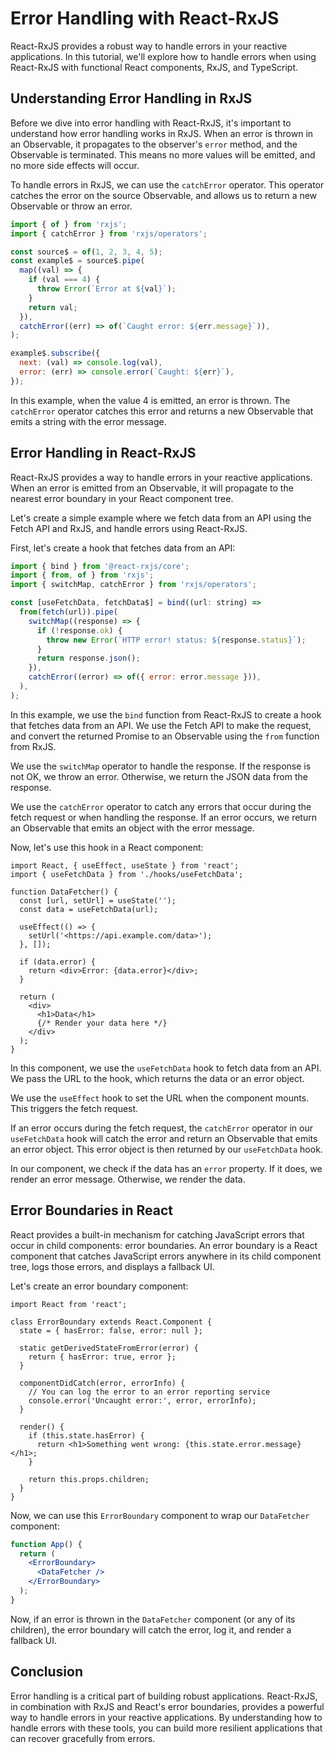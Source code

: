 # Error Handling with React-RxJS

React-RxJS provides a robust way to handle errors in your reactive applications. In this tutorial, we'll explore how to handle errors when using React-RxJS with functional React components, RxJS, and TypeScript.

## Understanding Error Handling in RxJS

Before we dive into error handling with React-RxJS, it's important to understand how error handling works in RxJS. When an error is thrown in an Observable, it propagates to the observer's `error` method, and the Observable is terminated. This means no more values will be emitted, and no more side effects will occur.

To handle errors in RxJS, we can use the `catchError` operator. This operator catches the error on the source Observable, and allows us to return a new Observable or throw an error.

```jsx
import { of } from 'rxjs';
import { catchError } from 'rxjs/operators';

const source$ = of(1, 2, 3, 4, 5);
const example$ = source$.pipe(
  map((val) => {
    if (val === 4) {
      throw Error(`Error at ${val}`);
    }
    return val;
  }),
  catchError((err) => of(`Caught error: ${err.message}`)),
);

example$.subscribe({
  next: (val) => console.log(val),
  error: (err) => console.error(`Caught: ${err}`),
});

```

In this example, when the value 4 is emitted, an error is thrown. The `catchError` operator catches this error and returns a new Observable that emits a string with the error message.

## Error Handling in React-RxJS

React-RxJS provides a way to handle errors in your reactive applications. When an error is emitted from an Observable, it will propagate to the nearest error boundary in your React component tree.

Let's create a simple example where we fetch data from an API using the Fetch API and RxJS, and handle errors using React-RxJS.

First, let's create a hook that fetches data from an API:

```jsx
import { bind } from '@react-rxjs/core';
import { from, of } from 'rxjs';
import { switchMap, catchError } from 'rxjs/operators';

const [useFetchData, fetchData$] = bind((url: string) =>
  from(fetch(url)).pipe(
    switchMap((response) => {
      if (!response.ok) {
        throw new Error(`HTTP error! status: ${response.status}`);
      }
      return response.json();
    }),
    catchError((error) => of({ error: error.message })),
  ),
);

```

In this example, we use the `bind` function from React-RxJS to create a hook that fetches data from an API. We use the Fetch API to make the request, and convert the returned Promise to an Observable using the `from` function from RxJS.

We use the `switchMap` operator to handle the response. If the response is not OK, we throw an error. Otherwise, we return the JSON data from the response.

We use the `catchError` operator to catch any errors that occur during the fetch request or when handling the response. If an error occurs, we return an Observable that emits an object with the error message.

Now, let's use this hook in a React component:

```tsx
import React, { useEffect, useState } from 'react';
import { useFetchData } from './hooks/useFetchData';

function DataFetcher() {
  const [url, setUrl] = useState('');
  const data = useFetchData(url);

  useEffect(() => {
    setUrl('<https://api.example.com/data>');
  }, []);

  if (data.error) {
    return <div>Error: {data.error}</div>;
  }

  return (
    <div>
      <h1>Data</h1>
      {/* Render your data here */}
    </div>
  );
}

```

In this component, we use the `useFetchData` hook to fetch data from an API. We pass the URL to the hook, which returns the data or an error object.

We use the `useEffect` hook to set the URL when the component mounts. This triggers the fetch request.

If an error occurs during the fetch request, the `catchError` operator in our `useFetchData` hook will catch the error and return an Observable that emits an error object. This error object is then returned by our `useFetchData` hook.

In our component, we check if the data has an `error` property. If it does, we render an error message. Otherwise, we render the data.

## Error Boundaries in React

React provides a built-in mechanism for catching JavaScript errors that occur in child components: error boundaries. An error boundary is a React component that catches JavaScript errors anywhere in its child component tree, logs those errors, and displays a fallback UI.

Let's create an error boundary component:

```tsx
import React from 'react';

class ErrorBoundary extends React.Component {
  state = { hasError: false, error: null };

  static getDerivedStateFromError(error) {
    return { hasError: true, error };
  }

  componentDidCatch(error, errorInfo) {
    // You can log the error to an error reporting service
    console.error('Uncaught error:', error, errorInfo);
  }

  render() {
    if (this.state.hasError) {
      return <h1>Something went wrong: {this.state.error.message}</h1>;
    }

    return this.props.children;
  }
}

```

Now, we can use this `ErrorBoundary` component to wrap our `DataFetcher` component:

```jsx
function App() {
  return (
    <ErrorBoundary>
      <DataFetcher />
    </ErrorBoundary>
  );
}

```

Now, if an error is thrown in the `DataFetcher` component (or any of its children), the error boundary will catch the error, log it, and render a fallback UI.

## Conclusion

Error handling is a critical part of building robust applications. React-RxJS, in combination with RxJS and React's error boundaries, provides a powerful way to handle errors in your reactive applications. By understanding how to handle errors with these tools, you can build more resilient applications that can recover gracefully from errors.